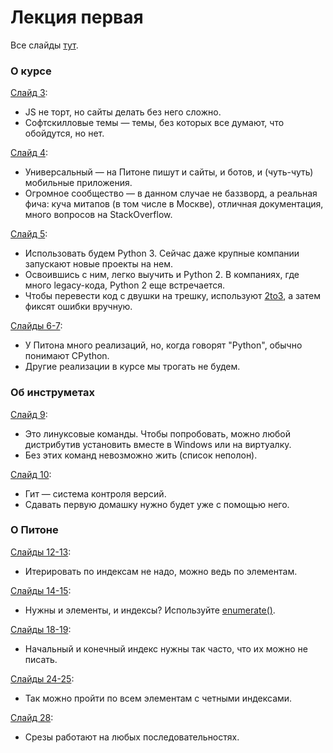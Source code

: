 # Лекция первая
Все слайды [тут](http://melevir.com/static/styleru_py/slides/1.html).

### О курсе
[Слайд 3](http://melevir.com/static/styleru_py/slides/1.html?full#3):

- JS не торт, но сайты делать без него сложно. 
- Софтскилловые темы — темы, без которых все думают, что обойдутся, но нет.

[Слайд 4](http://melevir.com/static/styleru_py/slides/1.html?full#4): 

- Универсальный — на Питоне пишут и сайты, и ботов, и (чуть-чуть) мобильные приложения.
- Огромное сообщество — в данном случае не баззворд, а реальная фича: куча митапов (в том числе в Москве), отличная документация, много вопросов на StackOverflow.

[Слайд 5](http://melevir.com/static/styleru_py/slides/1.html?full#5): 

- Использовать будем Python 3. Сейчас даже крупные компании запускают новые проекты на нем. 
- Освоившись с ним, легко выучить и Python 2. В компаниях, где много legacy-кода, Python 2 еще встречается. 
- Чтобы перевести код с двушки на трешку, используют [2to3](https://docs.python.org/3.0/library/2to3.html), а затем фиксят ошибки вручную.

[Слайды 6-7](http://melevir.com/static/styleru_py/slides/1.html?full#6):
- У Питона много реализаций, но, когда говорят "Python", обычно понимают CPython. 
- Другие реализации в курсе мы трогать не будем.

### Об инструметах

[Слайд 9](http://melevir.com/static/styleru_py/slides/1.html?full#9):
- Это линуксовые команды. Чтобы попробовать, можно любой дистрибутив установить вместе в Windows или на виртуалку.
- Без этих команд невозможно жить (список неполон).

[Слайд 10](http://melevir.com/static/styleru_py/slides/1.html?full#10):
- Гит — система контроля версий.
- Сдавать первую домашку нужно будет уже с помощью него.

### О Питоне

[Слайды 12-13](http://melevir.com/static/styleru_py/slides/1.html?full#12):
- Итерировать по индексам не надо, можно ведь по элементам.

[Слайды 14-15](http://melevir.com/static/styleru_py/slides/1.html?full#14):
- Нужны и элементы, и индексы? Используйте [enumerate()](https://docs.python.org/3/library/functions.html#enumerate).

[Слайды 18-19](http://melevir.com/static/styleru_py/slides/1.html?full#18):
- Начальный и конечный индекс нужны так часто, что их можно не писать.

[Слайды 24-25](http://melevir.com/static/styleru_py/slides/1.html?full#24):
- Так можно пройти по всем элементам с четными индексами.

[Слайд 28](http://melevir.com/static/styleru_py/slides/1.html?full#28):
- Срезы работают на любых последовательностях.
